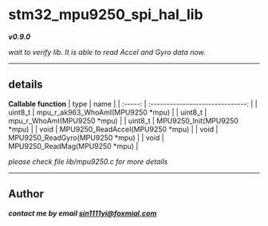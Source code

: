 # **stm32_mpu9250_spi_hal_lib**
 ***v0.9.0***

*wait to verify lib. It is able to read Accel and Gyro data now.*

---

## **details**
**Callable function**
|  type   |               name               |
| :-----: | :------------------------------: |
| uint8_t | mpu_r_ak963_WhoAmI(MPU9250 *mpu) |
| uint8_t |    mpu_r_WhoAmI(MPU9250 *mpu)    |
| uint8_t |    MPU9250_Init(MPU9250 *mpu)    |
|  void   | MPU9250_ReadAccel(MPU9250 *mpu)  |
|  void   |  MPU9250_ReadGyro(MPU9250 *mpu)  |
|  void   |  MPU9250_ReadMag(MPU9250 *mpu)   |

 *please check file lib/mpu9250.c for more details*

 ---
 ## **Author**
 ***contact me by email sin1111yi@foxmial.com***

